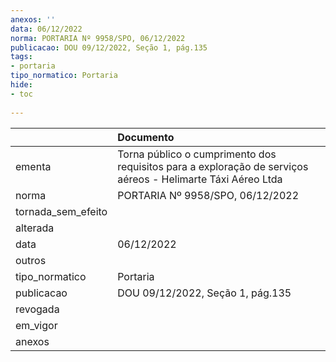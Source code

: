 ```yaml
---
anexos: ''
data: 06/12/2022
norma: PORTARIA Nº 9958/SPO, 06/12/2022
publicacao: DOU 09/12/2022, Seção 1, pág.135
tags:
- portaria
tipo_normatico: Portaria
hide: 
- toc 
 
---
```


|                    | Documento                                                                                                   |
|:-------------------|:------------------------------------------------------------------------------------------------------------|
| ementa             | Torna público o cumprimento dos requisitos para a exploração de serviços aéreos - Helimarte Táxi Aéreo Ltda |
| norma              | PORTARIA Nº 9958/SPO, 06/12/2022                                                                            |
| tornada_sem_efeito |                                                                                                             |
| alterada           |                                                                                                             |
| data               | 06/12/2022                                                                                                  |
| outros             |                                                                                                             |
| tipo_normatico     | Portaria                                                                                                    |
| publicacao         | DOU 09/12/2022, Seção 1, pág.135                                                                            |
| revogada           |                                                                                                             |
| em_vigor           |                                                                                                             |
| anexos             |                                                                                                             |